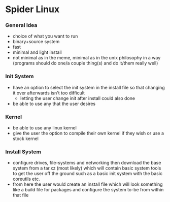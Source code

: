 # Spider Linux

### General Idea

- choice of what you want to run
- binary+source system
- fast
- minimal and light install
- not minimal as in the meme, minimal as in the unix philosophy in a way (programs should do one/a couple thing(s) and do it/them really well)

### Init System

- have an option to select the init system in the install file so that changing it over afterwards isn't too difficult
    - letting the user change init after install could also done
- be able to use any that the user desires

### Kernel

- be able to use any linux kernel
- give the user the option to compile their own kernel if they wish or use a stock kernel

### Install System

- configure drives, file-systems and networking then download the base system from a tar.xz (most likely) which will contain basic
    system tools to get the user off the ground such as a basic init system with the basic coreutils etc.
- from here the user would create an install file which will look something like a build file for packages and configure the system to-be from within that file
